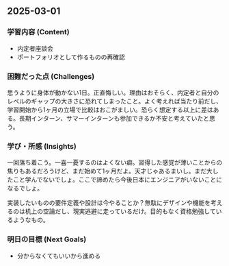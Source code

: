 ## 2025-03-01

### 学習内容 (Content)
- 内定者座談会
- ポートフォリオとして作るものの再確認

### 困難だった点 (Challenges)
思うように身体が動かない1日。正直悔しい。理由はおそらく、内定者と自分のレベルのギャップの大きさに恐れてしまったこと。よく考えれば当たり前だし、学習開始から1ヶ月の立場で比較はおこがましい。恐らく想定する以上に差はある。長期インターン、サマーインターンも参加できるか不安と考えていたと思う。

### 学び・所感 (Insights)
一回落ち着こう。一喜一憂するのはよくない癖。習得した感覚が薄いことからの焦りもあるだろうけど、まだ始めて1ヶ月だよ。天才じゃあるまいし。まだ大したこと学んでないでしょ。ここで諦めたら今後日本にエンジニアがいないことになるでしょ。

実装したいものの要件定義や設計は今やることか？無駄にデザインや機能を考えるのは机上の空論だし、現実逃避に走っているだけ。目的もなく資格勉強しているようなもの。

### 明日の目標 (Next Goals)
- 分からなくてもいいから進める